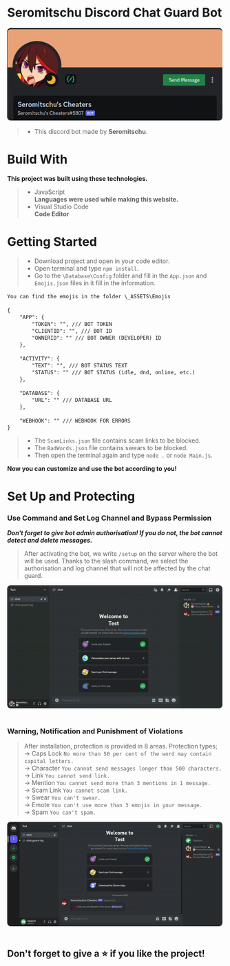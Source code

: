 <h1>Seromitschu Discord Chat Guard Bot</h1>
<img style="border-radius: 8px; width: 500px" src="_ASSETS/bot.png" alt="Bot"/>

> - This discord bot made by **Seromitschu**. <br>

<h1>Build With</h1>

**This project was built using these technologies.**
<br>
> - JavaScript <br> **Languages ​​were used while making this website.**
> - Visual Studio Code <br>**Code Editor**


<h1>Getting Started</h1>

> - Download project and open in your code editor.
> - Open terminal and type ``npm install``.
> - Go to the ``\Database\Config`` folder and fill in the ``App.json`` and ``Emojis.json`` files in it fill in the information.
```
You can find the emojis in the folder \_ASSETS\Emojis

{
    "APP": {
        "TOKEN": "", /// BOT TOKEN
        "CLIENTID": "", /// BOT ID
        "OWNERID": "" /// BOT OWNER (DEVELOPER) ID
    },

    "ACTIVITY": {
        "TEXT": "", /// BOT STATUS TEXT
        "STATUS": "" /// BOT STATUS (idle, dnd, online, etc.)
    },

    "DATABASE": {
        "URL": "" /// DATABASE URL
    },

    "WEBHOOK": "" /// WEBHOOK FOR ERRORS
}
```
> - The ``ScamLinks.json`` file contains scam links to be blocked.
> - The ``BadWords.json`` file contains swears to be blocked.
> - Then open the terminal again and type ``node .`` or ``node Main.js``.

**Now you can customize and use the bot according to you!**

<h1>Set Up and Protecting</h1>

<h3>Use Command and Set Log Channel and Bypass Permission</h3>

_**Don't forget to give bot admin authorisation! If you do not, the bot cannot detect and delete messages.**_

> After activating the bot, we write ``/setup`` on the server where the bot will be used. Thanks to the slash command, we select the authorisation and log channel that will not be affected by the chat guard. 

<img style="border-radius: 8px; width: 500px" src="_ASSETS/setup.gif" alt="SetUp"/>
<br><br>

<h3>Warning, Notification and Punishment of Violations</h3>

> After installation, protection is provided in 8 areas. Protection types; <br>
-> Caps Lock 
``No more than 50 per cent of the word may contain capital letters.``<br>
-> Character
``You cannot send messages longer than 500 characters.``<br>
-> Link
``You cannot send link.``<br>
-> Mention
``You cannot send more than 3 mentions in 1 message.``<br>
-> Scam Link
``You cannot scam link.``<br>
-> Swear
``You can't swear.``<br>
-> Emote
``You can't use more than 3 emojis in your message.``<br>
-> Spam
``You can't spam.``<br>

<img style="border-radius: 8px; width: 500px" src="_ASSETS/demo.gif" alt="Demo"/>
<br><br>
<h2>Don't forget to give a ⭐ if you like the project!</h2>
